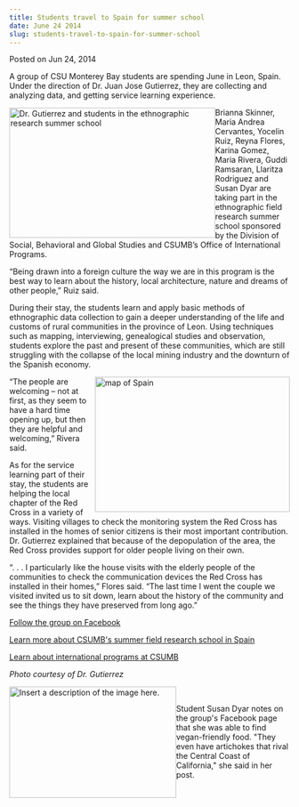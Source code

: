 ```yaml
---
title: Students travel to Spain for summer school
date: June 24 2014
slug: students-travel-to-spain-for-summer-school
---
```





<span class="date">Posted on Jun 24, 2014    </span>
<p>A group of CSU Monterey Bay students are spending June in Leon,
Spain. Under the direction of Dr. Juan Jose Gutierrez, they are
collecting and analyzing data, and getting service learning
experience.</p>
<p><img alt="Dr. Gutierrez and students in the ethnographic research summer school" src="http://news.csumb.edu/sites/default/files/65/attachments/news/images/juan_students.jpg" style="width:370px; height:234px; float:left">Brianna Skinner,
Maria Andrea Cervantes, Yocelin Ruiz, Reyna Flores, Karina Gomez,
Maria Rivera, Guddi Ramsaran, Llaritza Rodriguez and Susan Dyar are
taking part in the ethnographic field research summer school
sponsored by the Division of Social, Behavioral and Global Studies
and CSUMB&#x2019;s Office of International Programs.</img></p>
<p>&#x201C;Being drawn into a foreign culture the way we are in this
program is the best way to learn about the history, local
architecture, nature and dreams of other people,&#x201D; Ruiz said.</p>
<p>During their stay, the students learn and apply basic methods of
ethnographic data collection to gain a deeper understanding of the
life and customs of rural communities in the province of Leon.
Using techniques such as mapping, interviewing, genealogical
studies and observation, students explore the past and present of
these communities, which are still struggling with the collapse of
the local mining industry and the downturn of the Spanish
economy.</p>
<p><img alt="map of Spain" src="http://news.csumb.edu/sites/default/files/65/attachments/news/images/map_of_spain_0.jpg" style="width:350px; height:243px; float:right">&#x201C;The people are
welcoming &#x2013; not at first, as they seem to have a hard time opening
up, but then they are helpful and welcoming,&#x201D; Rivera said.</img></p>
<p>As for the service learning part of their stay, the students are
helping the local chapter of the Red Cross in a variety of ways.
Visiting villages to check the monitoring system the Red Cross has
installed in the homes of senior citizens is their most important
contribution. Dr. Gutierrez explained that because of the
depopulation of the area, the Red Cross provides support for older
people living on their own.</p>
<p>&#x201C;. . . I particularly like the house visits with the elderly
people of the communities to check the communication devices the
Red Cross has installed in their homes,&#x201D; Flores said. &#x201C;The last
time I went the couple we visited invited us to sit down, learn
about the history of the community and see the things they have
preserved from long ago.&#x201D;</p>
<p><a href="https://www.facebook.com/csumbleon.spain" rel="nofollow">Follow the group on Facebook</a></p>
<p><a href="http://sbgs.csumb.edu/summer-2013-field-research-school-spain" rel="nofollow">Learn more about CSUMB&apos;s summer field research
school in Spain</a></p>
<p><a href="http://international.csumb.edu" rel="nofollow">Learn
about international programs at CSUMB</a></p>
<p class="small"><em>Photo courtesy of Dr. Gutierrez</em></p>
<p class="small"><img alt="Insert a description of the image here." src="http://news.csumb.edu/sites/default/files/65/attachments/news/images/artichokes.jpg" style="float:left; width:300px; height:200px"/></p>
<p class="small">&#xA0;</p>
<p class="small">Student Susan Dyar notes on the group&apos;s Facebook
page that she was able to find vegan-friendly food. &quot;They even have
artichokes that rival the Central Coast of California,&quot; she said in
her post.</p>





